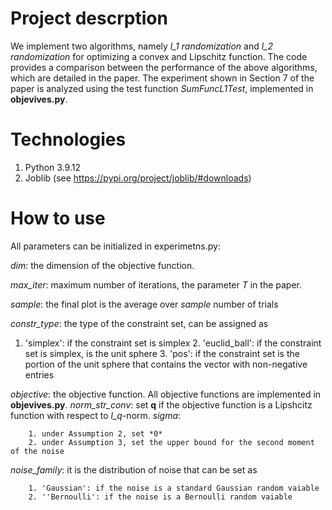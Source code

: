 # Project descrption

We implement two algorithms, namely *l_1 randomization* and *l_2 randomization* for optimizing a convex and Lipschitz function. The code provides a comparison between the performance of the above algorithms, which are detailed in the paper. The experiment shown in Section 7 of the paper is analyzed using the test function *SumFuncL1Test*, implemented in **objevives.py**.

# Technologies

1. Python 3.9.12
2. Joblib (see https://pypi.org/project/joblib/#downloads)

# How to use

All parameters can be initialized in experimetns.py:

*dim*: the dimension of the objective function.

*max_iter*: maximum number of iterations, the parameter *T* in the paper.

*sample*: the final plot is the average over *sample* number of trials

*constr_type*: the type of the constraint set, can be assigned as
 1. 'simplex': if the constraint set is simplex 2. 'euclid_ball': if the constraint set is simplex, is the unit sphere 3. 'pos': if the constraint set is the portion of the unit sphere that contains the vector with non-negative entries

 *objective*: the objective function. All objective functions are implemented in **objevives.py**.
 *norm_str_conv*: set **q** if the objective function is a Lipshcitz function with respect to *l_q*-norm.
 *sigma*:
 
        1. under Assumption 2, set *0*
        2. under Assumption 3, set the upper bound for the second moment of the noise 
        
*noise_family*: it is the distribution of noise that can be set as

        1. 'Gaussian': if the noise is a standard Gaussian random vaiable
        2. ''Bernoulli': if the noise is a Bernoulli random vaiable


